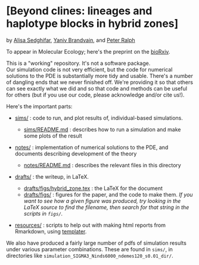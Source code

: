 # [Beyond clines: lineages and haplotype blocks in hybrid zones]

by [Alisa Sedghifar](https://github.com/asedghifar), [Yaniv Brandvain](https://brandvainlab.wordpress.com/), and [Peter Ralph](https://github.com/petrelharp)

To appear in Molecular Ecology; here's the preprint on the [bioRxiv](http://biorxiv.org/content/early/2016/03/12/043190.abstract).


This is a "working" repository.  It's not a software package.  
Our simulation code is not very efficient,
but the code for numerical solutions to the PDE is substantially more tidy and usable.
There's a number of dangling ends that we never finished off.
We're providing it so that others can see exactly what we did 
and so that code and methods can be useful for others
(but if you use our code, please acknowledge and/or cite us!).

Here's the important parts:

- [sims/](tree/master/sims/) : code to run, and plot results of, individual-based simulations.

    - [sims/README.md](tree/master/sims/README.md) : describes how to run a simulation and make some plots of the result

- [notes/](tree/master/notes/) : implementation of numerical solutions to the PDE, and documents describing development of the theory

    - [notes/README.md](tree/master/notes/) : describes the relevant files in this directory

- [drafts/](tree/master/drafts/) : the writeup, in LaTeX. 

    - [drafts/figs/hybrid_zone.tex](tree/master/drafts/hybrid_zone.tex) : the LaTeX for the document
    - [drafts/figs/](tree/master/drafts/figs/) : figures for the paper, and the code to make them.
        *If you want to see how a given figure was produced, try looking in the LaTeX source to find the filename, 
        then search for that string in the scripts in `figs/`.*

- [resources/](tree/master/resources/) : scripts to help out with making html reports from Rmarkdown, using [templater](https://github.com/petrelharp/templater).


We also have produced a fairly large number of pdfs of simulation results under various parameter combinations.
These are found in `sims/`, in directories like `simulation_SIGMA3_Ninds6000_ndemes120_s0.01_dir/`.
